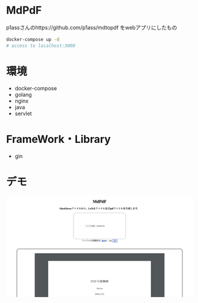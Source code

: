 # MdPdF
p1assさんのhttps://github.com/p1ass/mdtopdf をwebアプリにしたもの

```sh
docker-compose up -d
# access to localhost:3000
```

# 環境
- docker-compose
- golang
- nginx
- java
- servlet

# FrameWork・Library
- gin

# デモ

![画面](./demo.png)

